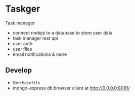 # Taskger

Task manager

- connect nodejs to a database to store user data
- task manager rest api
- user auth
- user files
- email notifications & more

## Develop

- See `Makefile`
- mongo-express db browser client at http://0.0.0.0:8081/
